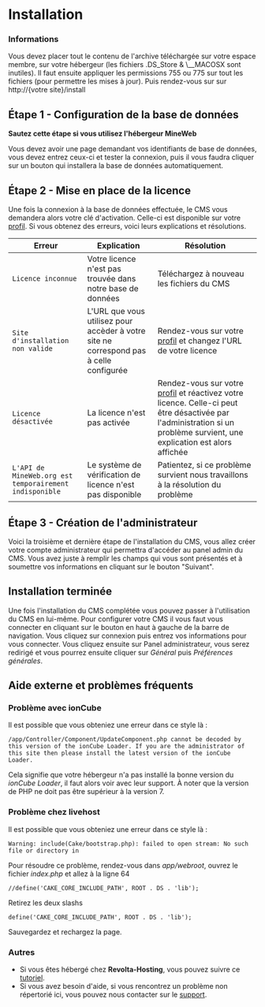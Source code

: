 # Installation

<aside class="alert alert-info">
<h3>Informations</h3>
<p>Vous devez placer tout le contenu de l'archive téléchargée sur votre espace membre, sur votre hébergeur (les fichiers .DS_Store & \__MACOSX sont inutiles). Il faut ensuite appliquer les permissions 755 ou 775 sur tout les fichiers (pour permettre les mises à jour). Puis rendez-vous sur sur http://{votre site}/install</p>
</aside>

## Étape 1 - Configuration de la base de données

__Sautez cette étape si vous utilisez l'hébergeur MineWeb__

Vous devez avoir une page demandant vos identifiants de base de données, vous devez entrez ceux-ci et tester la connexion, puis il vous faudra cliquer sur un bouton qui installera la base de données automatiquement.

## Étape 2 - Mise en place de la licence

Une fois la connexion à la base de données effectuée, le CMS vous demandera alors votre clé d'activation. Celle-ci est disponible sur votre [profil](http://mineweb.org/user/profile).
Si vous obtenez des erreurs, voici leurs explications et résolutions.

Erreur | Explication | Résolution
--------- | ------- | -----------
`Licence inconnue` | Votre licence n'est pas trouvée dans notre base de données | Téléchargez à nouveau les fichiers du CMS
`Site d'installation non valide` | L'URL que vous utilisez pour accèder à votre site ne correspond pas à celle configurée | Rendez-vous sur votre [profil](http://mineweb.org/user/profile) et changez l'URL de votre licence
`Licence désactivée` | La licence n'est pas activée | Rendez-vous sur votre [profil](http://mineweb.org/user/profile) et réactivez votre licence. Celle-ci peut être désactivée par l'administration si un problème survient, une explication est alors affichée
`L'API de MineWeb.org est temporairement indisponible` | Le système de vérification de licence n'est pas disponible | Patientez, si ce problème survient nous travaillons à la résolution du problème

## Étape 3 - Création de l'administrateur

Voici la troisième et dernière étape de l'installation du CMS, vous allez créer votre compte administrateur qui permettra d'accéder au panel admin du CMS. Vous avez juste à remplir les champs qui vous sont présentés et à soumettre vos informations en cliquant sur le bouton "Suivant".

## Installation terminée

Une fois l'installation du CMS complétée vous pouvez passer à l'utilisation du CMS en lui-même. Pour configurer votre CMS il vous faut vous connecter en cliquant sur le bouton en haut à gauche de la barre de navigation. Vous cliquez sur connexion puis entrez vos informations pour vous connecter. Vous cliquez ensuite sur Panel administrateur, vous serez redirigé et vous pourrez ensuite cliquer sur _Général_ puis _Préférences générales_.

## Aide externe et problèmes fréquents

### Problème avec ionCube

Il est possible que vous obteniez une erreur dans ce style là :

`/app/Controller/Component/UpdateComponent.php cannot be decoded by this version of the ionCube Loader. If you are the administrator of this site then please install the latest version of the ionCube Loader.`

Cela signifie que votre hébergeur n'a pas installé la bonne version du _ionCube Loader_, il faut alors voir avec leur support. À noter que la version de PHP ne doit pas être supérieur à la version 7.

### Problème chez livehost

Il est possible que vous obteniez une erreur dans ce style là :

`Warning: include(Cake/bootstrap.php): failed to open stream: No such file or directory in`

Pour résoudre ce problème, rendez-vous dans _app/webroot_, ouvrez le fichier _index.php_ et allez à la ligne 64

`//define('CAKE_CORE_INCLUDE_PATH', ROOT . DS . 'lib');`

Retirez les deux slashs

`define('CAKE_CORE_INCLUDE_PATH', ROOT . DS . 'lib');`

Sauvegardez et rechargez la page.


### Autres

- Si vous êtes hébergé chez __Revolta-Hosting__, vous pouvez suivre ce [tutoriel](http://forum.revolta-hosting.fr/threads/installer-mineweb.692/).
- Si vous avez besoin d'aide, si vous rencontrez un problème non répertorié ici, vous pouvez nous contacter sur le [support](http://mineweb.org/support).

